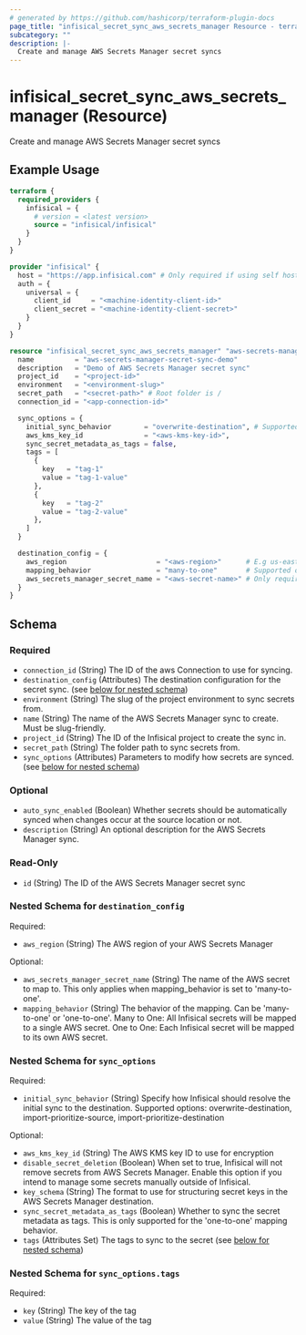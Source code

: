 ```yaml
---
# generated by https://github.com/hashicorp/terraform-plugin-docs
page_title: "infisical_secret_sync_aws_secrets_manager Resource - terraform-provider-infisical"
subcategory: ""
description: |-
  Create and manage AWS Secrets Manager secret syncs
---
```


# infisical_secret_sync_aws_secrets_manager (Resource)

Create and manage AWS Secrets Manager secret syncs

## Example Usage

```terraform
terraform {
  required_providers {
    infisical = {
      # version = <latest version>
      source = "infisical/infisical"
    }
  }
}

provider "infisical" {
  host = "https://app.infisical.com" # Only required if using self hosted instance of Infisical, default is https://app.infisical.com
  auth = {
    universal = {
      client_id     = "<machine-identity-client-id>"
      client_secret = "<machine-identity-client-secret>"
    }
  }
}

resource "infisical_secret_sync_aws_secrets_manager" "aws-secrets-manager-secret-sync" {
  name          = "aws-secrets-manager-secret-sync-demo"
  description   = "Demo of AWS Secrets Manager secret sync"
  project_id    = "<project-id>"
  environment   = "<environment-slug>"
  secret_path   = "<secret-path>" # Root folder is /
  connection_id = "<app-connection-id>"

  sync_options = {
    initial_sync_behavior        = "overwrite-destination", # Supported options: overwrite-destination, import-prioritize-source, import-prioritize-destination
    aws_kms_key_id               = "<aws-kms-key-id>",
    sync_secret_metadata_as_tags = false,
    tags = [
      {
        key   = "tag-1"
        value = "tag-1-value"
      },
      {
        key   = "tag-2"
        value = "tag-2-value"
      },
    ]
  }

  destination_config = {
    aws_region                      = "<aws-region>"      # E.g us-east-1
    mapping_behavior                = "many-to-one"       # Supported options: many-to-one, one-to-one
    aws_secrets_manager_secret_name = "<aws-secret-name>" # Only required when mapping behavior is 'many-to-one'
  }
}
```

<!-- schema generated by tfplugindocs -->
## Schema

### Required

- `connection_id` (String) The ID of the aws Connection to use for syncing.
- `destination_config` (Attributes) The destination configuration for the secret sync. (see [below for nested schema](#nestedatt--destination_config))
- `environment` (String) The slug of the project environment to sync secrets from.
- `name` (String) The name of the AWS Secrets Manager sync to create. Must be slug-friendly.
- `project_id` (String) The ID of the Infisical project to create the sync in.
- `secret_path` (String) The folder path to sync secrets from.
- `sync_options` (Attributes) Parameters to modify how secrets are synced. (see [below for nested schema](#nestedatt--sync_options))

### Optional

- `auto_sync_enabled` (Boolean) Whether secrets should be automatically synced when changes occur at the source location or not.
- `description` (String) An optional description for the AWS Secrets Manager sync.

### Read-Only

- `id` (String) The ID of the AWS Secrets Manager secret sync

<a id="nestedatt--destination_config"></a>
### Nested Schema for `destination_config`

Required:

- `aws_region` (String) The AWS region of your AWS Secrets Manager

Optional:

- `aws_secrets_manager_secret_name` (String) The name of the AWS secret to map to. This only applies when mapping_behavior is set to 'many-to-one'.
- `mapping_behavior` (String) The behavior of the mapping. Can be 'many-to-one' or 'one-to-one'. Many to One: All Infisical secrets will be mapped to a single AWS secret. One to One: Each Infisical secret will be mapped to its own AWS secret.


<a id="nestedatt--sync_options"></a>
### Nested Schema for `sync_options`

Required:

- `initial_sync_behavior` (String) Specify how Infisical should resolve the initial sync to the destination. Supported options: overwrite-destination, import-prioritize-source, import-prioritize-destination

Optional:

- `aws_kms_key_id` (String) The AWS KMS key ID to use for encryption
- `disable_secret_deletion` (Boolean) When set to true, Infisical will not remove secrets from AWS Secrets Manager. Enable this option if you intend to manage some secrets manually outside of Infisical.
- `key_schema` (String) The format to use for structuring secret keys in the AWS Secrets Manager destination.
- `sync_secret_metadata_as_tags` (Boolean) Whether to sync the secret metadata as tags. This is only supported for the 'one-to-one' mapping behavior.
- `tags` (Attributes Set) The tags to sync to the secret (see [below for nested schema](#nestedatt--sync_options--tags))

<a id="nestedatt--sync_options--tags"></a>
### Nested Schema for `sync_options.tags`

Required:

- `key` (String) The key of the tag
- `value` (String) The value of the tag
